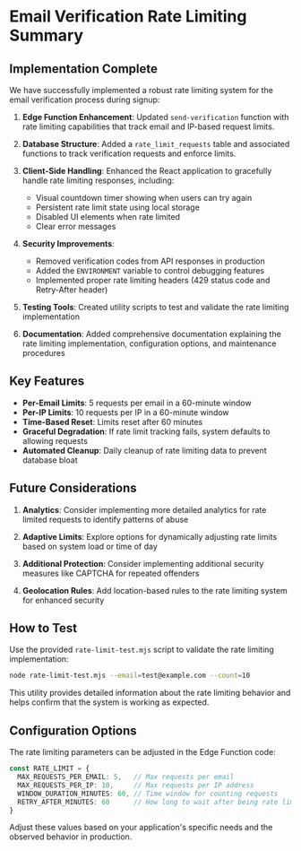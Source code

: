 # Email Verification Rate Limiting Summary

## Implementation Complete

We have successfully implemented a robust rate limiting system for the email verification process during signup:

1. **Edge Function Enhancement**: Updated `send-verification` function with rate limiting capabilities that track email and IP-based request limits.

2. **Database Structure**: Added a `rate_limit_requests` table and associated functions to track verification requests and enforce limits.

3. **Client-Side Handling**: Enhanced the React application to gracefully handle rate limiting responses, including:
   - Visual countdown timer showing when users can try again
   - Persistent rate limit state using local storage
   - Disabled UI elements when rate limited
   - Clear error messages

4. **Security Improvements**:
   - Removed verification codes from API responses in production
   - Added the `ENVIRONMENT` variable to control debugging features
   - Implemented proper rate limiting headers (429 status code and Retry-After header)

5. **Testing Tools**: Created utility scripts to test and validate the rate limiting implementation

6. **Documentation**: Added comprehensive documentation explaining the rate limiting implementation, configuration options, and maintenance procedures

## Key Features

- **Per-Email Limits**: 5 requests per email in a 60-minute window
- **Per-IP Limits**: 10 requests per IP in a 60-minute window
- **Time-Based Reset**: Limits reset after 60 minutes
- **Graceful Degradation**: If rate limit tracking fails, system defaults to allowing requests
- **Automated Cleanup**: Daily cleanup of rate limiting data to prevent database bloat

## Future Considerations

1. **Analytics**: Consider implementing more detailed analytics for rate limited requests to identify patterns of abuse

2. **Adaptive Limits**: Explore options for dynamically adjusting rate limits based on system load or time of day

3. **Additional Protection**: Consider implementing additional security measures like CAPTCHA for repeated offenders

4. **Geolocation Rules**: Add location-based rules to the rate limiting system for enhanced security

## How to Test

Use the provided `rate-limit-test.mjs` script to validate the rate limiting implementation:

```bash
node rate-limit-test.mjs --email=test@example.com --count=10
```

This utility provides detailed information about the rate limiting behavior and helps confirm that the system is working as expected.

## Configuration Options

The rate limiting parameters can be adjusted in the Edge Function code:

```typescript
const RATE_LIMIT = {
  MAX_REQUESTS_PER_EMAIL: 5,   // Max requests per email
  MAX_REQUESTS_PER_IP: 10,     // Max requests per IP address
  WINDOW_DURATION_MINUTES: 60, // Time window for counting requests
  RETRY_AFTER_MINUTES: 60      // How long to wait after being rate limited
}
```

Adjust these values based on your application's specific needs and the observed behavior in production.
